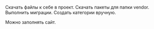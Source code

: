 
Скачать файлы к себе в проект.
Скачать пакеты для папки vendor.
Выполнить миграции.
Создать категории вручную.

Можно заполнять сайт.

